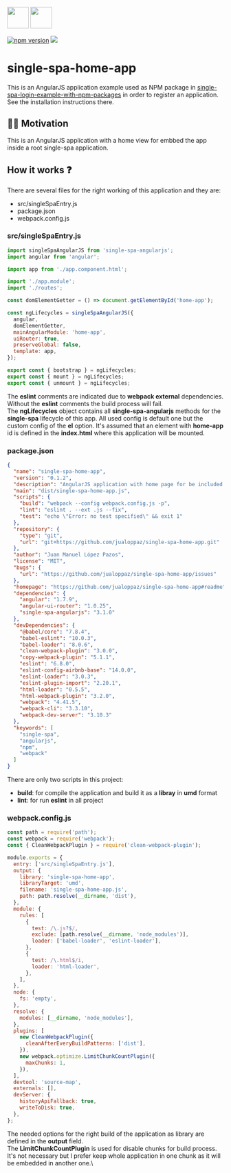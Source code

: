 <p float="left">
  <img src="https://single-spa.js.org/img/logo-white-bgblue.svg" width="50" height="50">
  <img src="https://angularjs.org/img/ng-logo.png" width="50" height="50">
</p>

[![npm version](https://img.shields.io/npm/v/single-spa-home-app.svg?style=flat-square)](https://www.npmjs.org/package/single-spa-home-app)
[![](https://data.jsdelivr.com/v1/package/npm/single-spa-home-app/badge)](https://www.jsdelivr.com/package/npm/single-spa-home-app)

# single-spa-home-app

This is an AngularJS application example used as NPM package in [single-spa-login-example-with-npm-packages](https://github.com/jualoppaz/single-spa-login-example-with-npm-packages) in order to register an application. See the installation instructions there.

## ✍🏻 Motivation

This is an AngularJS application with a home view for embbed the app inside a root single-spa application.

## How it works ❓

There are several files for the right working of this application and they are:

- src/singleSpaEntry.js
- package.json
- webpack.config.js

### src/singleSpaEntry.js

```javascript
import singleSpaAngularJS from 'single-spa-angularjs';
import angular from 'angular';

import app from './app.component.html';

import './app.module';
import './routes';

const domElementGetter = () => document.getElementById('home-app');

const ngLifecycles = singleSpaAngularJS({
  angular,
  domElementGetter,
  mainAngularModule: 'home-app',
  uiRouter: true,
  preserveGlobal: false,
  template: app,
});

export const { bootstrap } = ngLifecycles;
export const { mount } = ngLifecycles;
export const { unmount } = ngLifecycles;
```

The **eslint** comments are indicated due to **webpack external** dependencies. Without the **eslint** comments the build process will fail.\
The **ngLifecycles** object contains all **single-spa-angularjs** methods for the **single-spa** lifecycle of this app. All used config is default one but the custom config of the **el** option. It's assumed that an element with **home-app** id is defined in the **index.html** where this application will be mounted.

### package.json

```json
{
  "name": "single-spa-home-app",
  "version": "0.1.2",
  "description": "AngularJS application with home page for be included in a single-spa application as registered app.",
  "main": "dist/single-spa-home-app.js",
  "scripts": {
    "build": "webpack --config webpack.config.js -p",
    "lint": "eslint . --ext .js --fix",
    "test": "echo \"Error: no test specified\" && exit 1"
  },
  "repository": {
    "type": "git",
    "url": "git+https://github.com/jualoppaz/single-spa-home-app.git"
  },
  "author": "Juan Manuel López Pazos",
  "license": "MIT",
  "bugs": {
    "url": "https://github.com/jualoppaz/single-spa-home-app/issues"
  },
  "homepage": "https://github.com/jualoppaz/single-spa-home-app#readme",
  "dependencies": {
    "angular": "1.7.9",
    "angular-ui-router": "1.0.25",
    "single-spa-angularjs": "3.1.0"
  },
  "devDependencies": {
    "@babel/core": "7.8.4",
    "babel-eslint": "10.0.3",
    "babel-loader": "8.0.6",
    "clean-webpack-plugin": "3.0.0",
    "copy-webpack-plugin": "5.1.1",
    "eslint": "6.8.0",
    "eslint-config-airbnb-base": "14.0.0",
    "eslint-loader": "3.0.3",
    "eslint-plugin-import": "2.20.1",
    "html-loader": "0.5.5",
    "html-webpack-plugin": "3.2.0",
    "webpack": "4.41.5",
    "webpack-cli": "3.3.10",
    "webpack-dev-server": "3.10.3"
  },
  "keywords": [
    "single-spa",
    "angularjs",
    "npm",
    "webpack"
  ]
}
```

There are only two scripts in this project:

- **build**: for compile the application and build it as a **libray** in **umd** format
- **lint**: for run **eslint** in all project

### webpack.config.js

```javascript
const path = require('path');
const webpack = require('webpack');
const { CleanWebpackPlugin } = require('clean-webpack-plugin');

module.exports = {
  entry: ['src/singleSpaEntry.js'],
  output: {
    library: 'single-spa-home-app',
    libraryTarget: 'umd',
    filename: 'single-spa-home-app.js',
    path: path.resolve(__dirname, 'dist'),
  },
  module: {
    rules: [
      {
        test: /\.js?$/,
        exclude: [path.resolve(__dirname, 'node_modules')],
        loader: ['babel-loader', 'eslint-loader'],
      },
      {
        test: /\.html$/i,
        loader: 'html-loader',
      },
    ],
  },
  node: {
    fs: 'empty',
  },
  resolve: {
    modules: [__dirname, 'node_modules'],
  },
  plugins: [
    new CleanWebpackPlugin({
      cleanAfterEveryBuildPatterns: ['dist'],
    }),
    new webpack.optimize.LimitChunkCountPlugin({
      maxChunks: 1,
    }),
  ],
  devtool: 'source-map',
  externals: [],
  devServer: {
    historyApiFallback: true,
    writeToDisk: true,
  },
};
```

The needed options for the right build of the application as library are defined in the **output** field.\
The **LimitChunkCountPlugin** is used for disable chunks for build process. It's not necessary but I prefer keep whole application in one chunk as it will be embedded in another one.\
